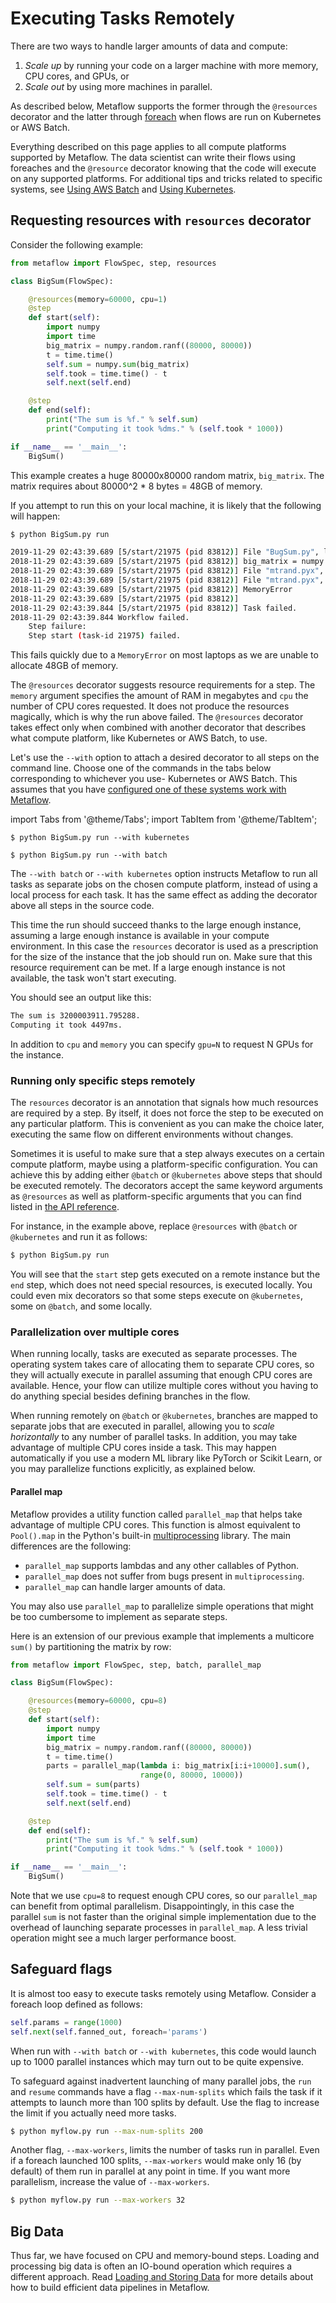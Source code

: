 
# Executing Tasks Remotely

There are two ways to handle larger amounts of data and compute:

1. _Scale up_ by running your code on a larger machine with more memory, CPU cores, and GPUs, or
2. _Scale out_ by using more machines in parallel.

As described below, Metaflow supports the former through the `@resources` decorator and the latter through [foreach](/metaflow/basics#foreach) when flows are run on Kubernetes or AWS Batch.

Everything described on this page applies to all compute platforms supported by Metaflow. The data scientist can write their flows using foreaches and the `@resource` decorator knowing that
the code will execute on any supported platforms. For additional tips and tricks related to specific systems, see [Using AWS Batch](aws-batch) and [Using Kubernetes](kubernetes).

## Requesting resources with `resources` decorator

Consider the following example:

```python
from metaflow import FlowSpec, step, resources

class BigSum(FlowSpec):

    @resources(memory=60000, cpu=1)
    @step
    def start(self):
        import numpy
        import time
        big_matrix = numpy.random.ranf((80000, 80000))
        t = time.time()
        self.sum = numpy.sum(big_matrix)
        self.took = time.time() - t
        self.next(self.end)

    @step
    def end(self):
        print("The sum is %f." % self.sum)
        print("Computing it took %dms." % (self.took * 1000))

if __name__ == '__main__':
    BigSum()
```

This example creates a huge 80000x80000 random matrix, `big_matrix`. The matrix requires about 80000^2 \* 8 bytes = 48GB of memory. 

If you attempt to run this on your local machine, it is likely that the following will happen:

```bash
$ python BigSum.py run

2019-11-29 02:43:39.689 [5/start/21975 (pid 83812)] File "BugSum.py", line 11, in start
2018-11-29 02:43:39.689 [5/start/21975 (pid 83812)] big_matrix = numpy.random.ranf((80000, 80000))
2018-11-29 02:43:39.689 [5/start/21975 (pid 83812)] File "mtrand.pyx", line 856, in mtrand.RandomState.random_sample
2018-11-29 02:43:39.689 [5/start/21975 (pid 83812)] File "mtrand.pyx", line 167, in mtrand.cont0_array
2018-11-29 02:43:39.689 [5/start/21975 (pid 83812)] MemoryError
2018-11-29 02:43:39.689 [5/start/21975 (pid 83812)]
2018-11-29 02:43:39.844 [5/start/21975 (pid 83812)] Task failed.
2018-11-29 02:43:39.844 Workflow failed.
    Step failure:
    Step start (task-id 21975) failed.
```

This fails quickly due to a `MemoryError` on most laptops as we are unable to allocate 48GB of memory. 

The `@resources` decorator suggests resource requirements for a step. The `memory` argument specifies the amount of RAM in megabytes and `cpu` the number of CPU cores requested. It does not produce the resources magically, which is why the run above failed. The `@resources` decorator takes effect only when combined with another decorator that describes what compute platform, like Kubernetes or AWS Batch, to use.

Let's use the `--with` option to attach a desired decorator to all steps on the command line. Choose one of the commands in the tabs below corresponding to whichever you use- Kubernetes or AWS Batch. This assumes that
you have [configured one of these systems work with Metaflow](/getting-started/infrastructure).

import Tabs from '@theme/Tabs';
import TabItem from '@theme/TabItem';

<Tabs>
<TabItem value="k8s" label="Kubernetes">

```batch
$ python BigSum.py run --with kubernetes
```

</TabItem>

<TabItem value="batch" label="AWS Batch">

```k8s
$ python BigSum.py run --with batch
```

</TabItem>
</Tabs>

The `--with batch` or `--with kubernetes` option instructs Metaflow to run all tasks as separate jobs on the chosen compute platform, instead of using a local process for each task. It has the same effect as adding the decorator above all steps in the source code.

This time the run should succeed thanks to the large enough instance, assuming a large enough instance is available in your compute environment. In this case the `resources` decorator is used as a prescription for the size of the instance that the job should run on. Make sure that this resource requirement can be met. If a large enough instance is not available, the task won't start executing.

You should see an output like this:

```bash
The sum is 3200003911.795288.
Computing it took 4497ms.
```

In addition to `cpu` and `memory` you can specify `gpu=N` to request N GPUs for the instance.

### Running only specific steps remotely

The `resources` decorator is an annotation that signals how much resources are required by a step. By itself, it does not force the step to be executed on any particular platform. This is convenient as you can make the choice later, executing the same flow on different environments without changes.

Sometimes it is useful to make sure that a step always executes on a certain compute platform, maybe using a platform-specific configuration. You can achieve this by adding either `@batch` or `@kubernetes` above steps that should be executed remotely. The decorators accept the same keyword arguments as `@resources` as well as platform-specific arguments that you can find listed in [the API reference](/api/step-decorators).

For instance, in the example above, replace `@resources` with `@batch` or `@kubernetes` and run it as follows:

```bash
$ python BigSum.py run
```

You will see that the `start` step gets executed on a remote instance but the `end` step, which does not need special resources, is executed locally. You could even mix decorators so that some steps execute on `@kubernetes`, some on `@batch`, and some locally.

### Parallelization over multiple cores

When running locally, tasks are executed as separate processes. The operating system takes care of allocating them to separate CPU cores, so they will actually execute in parallel assuming that enough CPU cores are available. Hence, your flow can utilize multiple cores without you having to do anything special besides defining branches in the flow.

When running remotely on `@batch` or `@kubernetes`, branches are mapped to separate jobs that are executed in parallel, allowing you to *scale horizontally* to any number of parallel tasks. In addition, you may take advantage of multiple CPU cores inside a task. This may happen automatically if you use a modern ML library like PyTorch or Scikit Learn, or you may parallelize functions explicitly, as explained below.

#### Parallel map

Metaflow provides a utility function called `parallel_map` that helps take advantage of multiple CPU cores. This function is almost equivalent to `Pool().map` in the Python's built-in [multiprocessing](https://docs.python.org/2/library/multiprocessing.html#multiprocessing.pool.multiprocessing.Pool.map) library. The main differences are the following:

* `parallel_map` supports lambdas and any other callables of Python.
* `parallel_map` does not suffer from bugs present in `multiprocessing`.
* `parallel_map` can handle larger amounts of data.

You may also use `parallel_map` to parallelize simple operations that might be too cumbersome to implement as separate steps.

Here is an extension of our previous example that implements a multicore `sum()` by partitioning the matrix by row:

```python
from metaflow import FlowSpec, step, batch, parallel_map

class BigSum(FlowSpec):

    @resources(memory=60000, cpu=8)
    @step
    def start(self):
        import numpy
        import time
        big_matrix = numpy.random.ranf((80000, 80000))
        t = time.time()
        parts = parallel_map(lambda i: big_matrix[i:i+10000].sum(),
                             range(0, 80000, 10000))
        self.sum = sum(parts)
        self.took = time.time() - t
        self.next(self.end)

    @step
    def end(self):
        print("The sum is %f." % self.sum)
        print("Computing it took %dms." % (self.took * 1000))

if __name__ == '__main__':
    BigSum()
```

Note that we use `cpu=8` to request enough CPU cores, so our `parallel_map` can benefit from optimal parallelism. Disappointingly, in this case the parallel `sum` is not faster than the original simple implementation due to the overhead of launching separate processes in `parallel_map`. A less trivial operation might see a much larger performance boost.

## **Safeguard flags**

It is almost too easy to execute tasks remotely using Metaflow. Consider a foreach loop defined as follows:

```python
self.params = range(1000)
self.next(self.fanned_out, foreach='params')
```

When run with `--with batch` or `--with kubernetes`, this code would launch up to 1000 parallel instances which may turn out to be quite expensive.

To safeguard against inadvertent launching of many parallel jobs, the `run` and `resume` commands have a flag `--max-num-splits` which fails the task if it attempts to launch more than 100 splits by default. Use the flag to increase the limit if you actually need more tasks.

```bash
$ python myflow.py run --max-num-splits 200
```

Another flag, `--max-workers`, limits the number of tasks run in parallel. Even if a foreach launched 100 splits, `--max-workers` would make only 16 \(by default\) of them run in parallel at any point in time. If you want more parallelism, increase the value of `--max-workers`.

```bash
$ python myflow.py run --max-workers 32
```

## Big Data

Thus far, we have focused on CPU and memory-bound steps. Loading and processing big data is often an IO-bound operation which requires a different approach. Read [Loading and Storing Data](/scaling/data) for more details about how to build efficient data pipelines in Metaflow.